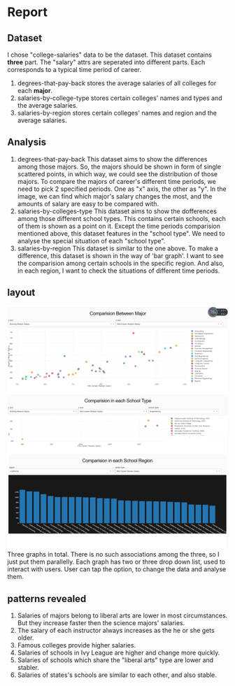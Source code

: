 # Report

## Dataset
I chose "college-salaries" data to be the dataset.
This dataset contains **three** part.
The "salary" attrs are seperated into different parts. Each corresponds to a typical time period of career.  
1. degrees-that-pay-back
stores the average salaries of all colleges for each **major**.
2. salaries-by-college-type
stores certain colleges' names and types and the average salaries.
3. salaries-by-region
stores certain colleges' names and region and the average salaries.

## Analysis
1. degrees-that-pay-back
This dataset aims to show the differences among those majors.
So, the majors should be shown in form of single scattered points, in which way, we could see the distribution of those majors.
To compare the majors of career's different time periods, we need to pick 2 specified periods. One as "x" axis, the other as "y".
In the image, we can find which major's salary changes the most, and the amounts of salary are easy to be compared with.
2. salaries-by-colleges-type
This dataset aims to show the dofferences among those different school types.
This contains certain schools, each of them is shown as a point on it.
Except the time periods comparision mentioned above, this dataset features in the "school type". We need to analyse the special situation 
of each "school type".
3. salaries-by-region
This dataset is similar to the one above. To make a difference, this dataset is shown in the way of 'bar graph'.
I want to see the comparision among certain schools in the specific region. And also, in each region, I want to check the situations of different time periods.

## layout
![UI](\imgs\1.png)
![UI](\imgs\2.png)
Three graphs in total. There is no such associations among the three, so I just put them parallelly.
Each graph has two or three drop down list, used to interact with users. User can tap the option, to change the data and analyse them.

## patterns revealed
1. Salaries of majors belong to liberal arts are lower in most circumstances. But they increase faster then the science majors' salaries.
2. The salary of each instructor always increases as the he or she gets older.
3. Famous colleges provide higher salaries.
4. Salaries of schools in Ivy League are higher and change more quickly.
5. Salaries of schools which share the "liberal arts" type are lower and stabler.
6. Salaries of states's schools are similar to each other, and also stable.